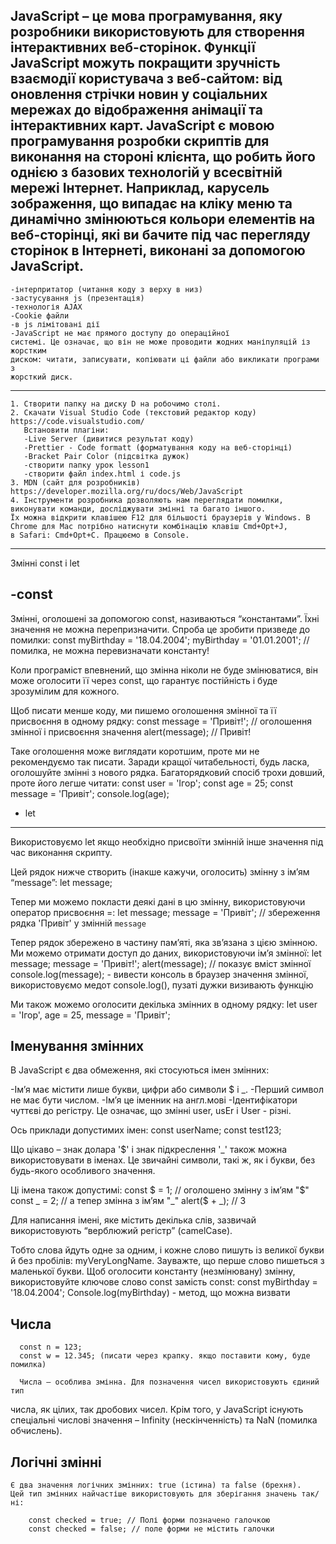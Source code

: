 JavaScript – це мова програмування, яку розробники використовують для створення інтерактивних веб-сторінок. Функції JavaScript можуть покращити зручність взаємодії користувача з веб-сайтом: від оновлення стрічки новин у соціальних мережах до відображення анімації та інтерактивних карт. JavaScript є мовою програмування розробки скриптів для виконання на стороні клієнта, що робить його однією з базових технологій у всесвітній мережі Інтернет. Наприклад, карусель зображення, що випадає на кліку меню та динамічно змінюються кольори елементів на веб-сторінці, які ви бачите під час перегляду сторінок в Інтернеті, виконані за допомогою JavaScript.
------------------------------------------------------------------------------
    
    -інтерпритатор (читання коду з верху в низ)
    -застусування js (презентація)
    -технологія AJAX
    -Cookie файли
    -в js лімітовані дії
    -JavaScript не має прямого доступу до операційної
    системі. Це означає, що він не може проводити жодних маніпуляцій із жорстким
    диском: читати, записувати, копіювати ці файли або викликати програми з
    жорсткий диск.
-------------------------------------------------------------------------------    
    1. Створити папку на диску D на робочимо столі.
    2. Скачати Visual Studio Code (текстовий редактор коду) https://code.visualstudio.com/
       Встановити плагіни:
       -Live Server (дивитися результат коду)
       -Prettier - Code formatt (форматування коду на веб-сторінці)
       -Bracket Pair Color (підсвітка дужок)
       -створити папку урок lesson1
       -створити файл index.html і code.js
    3. MDN (сайт для розробників) https://developer.mozilla.org/ru/docs/Web/JavaScript
    4. Інструменти розробника дозволяють нам переглядати помилки, виконувати команди, досліджувати змінні та багато іншого.
    Їх можна відкрити клавішею F12 для більшості браузерів у Windows. В Chrome для Mac потрібно натиснути комбінацію клавіш Cmd+Opt+J, 
    в Safari: Cmd+Opt+C. Працюємо в Console. 
    
-------------------------------------------------------------------------------     
 Змінні const і let

-const
-------

Змінні, оголошені за допомогою const, називаються “константами”. Їхні значення не можна перепризначити. Спроба це зробити призведе до помилки:
      const myBirthday = '18.04.2004';
      myBirthday = '01.01.2001'; // помилка, не можна перевизначати константу!

Коли програміст впевнений, що змінна ніколи не буде змінюватися, він може оголосити її через const, що гарантує постійність і буде зрозумілим для кожного.  

Щоб писати менше коду, ми пишемо оголошення змінної та її присвоєння в одному рядку:
      const message = 'Привіт!'; // оголошення змінної і присвоєння значення
      alert(message); // Привіт!

Таке оголошення може виглядати коротшим, проте ми не рекомендуємо так писати. Заради кращої читабельності, будь ласка, оголошуйте змінні з нового рядка.
Багаторядковий спосіб трохи довший, проте його легше читати:
       const user = 'Ігор';
       const age = 25;
       const message = 'Привіт';
       console.log(age);
      


- let 
-------

Використовуємо let якщо необхідно присвоїти змінній інше значення під час виконання скрипту.

Цей рядок нижче створить (інакше кажучи, оголосить) змінну з ім’ям “message”:
      let message; 

Тепер ми можемо покласти деякі дані в цю змінну, використовуючи оператор присвоєння =:
      let message;
      message = 'Привіт'; // збереження рядка 'Привіт' у змінній `message`

Тепер рядок збережено в частину пам’яті, яка зв’язана з цією змінною. Ми можемо отримати доступ до даних, використовуючи ім’я змінної:
      let message;
      message = 'Привіт!';
      alert(message); // показує вміст змінної 
      console.log(message); - вивести консоль в браузер значення змінної, використовуємо медот console.log(), пузаті дужки визивають функцію

Ми також можемо оголосити декілька змінних в одному рядку:
      let user = 'Ігор', age = 25, message = 'Привіт';

Іменування змінних
-------------------

В JavaScript є два обмеження, які стосуються імен змінних:

-Ім’я має містити лише букви, цифри або символи $ і _.
-Перший символ не має бути числом.
-Ім’я це іменник на англ.мові
-Ідентифікатори чуттєві до регістру. Це означає, що змінні user, usEr і User - різні.

Ось приклади допустимих імен:
      const userName;
      const test123;

Що цікаво – знак долара '$' і знак підкреслення '_' також можна використовувати в іменах. Це звичайні символи, такі ж, як і букви, без будь-якого особливого значення.

Ці імена також допустимі:
       const $ = 1; // оголошено змінну з ім’ям "$"
       const _ = 2; // а тепер змінна з ім’ям "_"
       alert($ + _); // 3

Для написання імені, яке містить декілька слів, зазвичай використовують “верблюжий регістр” (camelCase).

Тобто слова йдуть одне за одним, і кожне слово пишуть із великої букви й без пробілів: myVeryLongName. Зауважте, що перше слово пишеться з маленької букви.
Щоб оголосити константу (незмінювану) змінну, використовуйте ключове слово const замість const:
      сonst myBirthday = '18.04.2004'; 
      Console.log(myBirthday) - метод, що можна визвати 

Числа
------
      const n = 123;
      const w = 12.345; (писати через крапку. якщо поставити кому, буде помилка)
      
      Числа – особлива змінна. Для позначення чисел використовують єдиний тип
числа, як цілих, так дробових чисел. Крім того, у JavaScript існують
спеціальні числові значення – Infinity (нескінченність) та NaN (помилка
обчислень).

Логічні змінні
---------------
    Є два значення логічних змінних: true (істина) та false (брехня).
    Цей тип змінних найчастіше використовують для зберігання значень так/ні: 
    
        const checked = true; // Полі форми позначено галочкою
        const checked = false; // поле форми не містить галочки 
